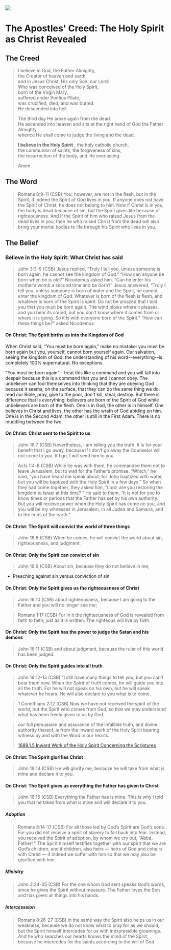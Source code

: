 <img class="intro-right" src="/images/art-apostles-creed.png">

# The Apostles' Creed: The Holy Spirit as Christ Revealed

## The Creed

>I believe in God, the Father Almighty,  
>the Creator of heaven and earth,  
>and in Jesus Christ, His only Son, our Lord:  
>Who was conceived of the Holy Spirit,  
>born of the Virgin Mary,  
>suffered under Pontius Pilate,  
>was crucified, died, and was buried.  
>He descended into hell.  
>  
>The third day He arose again from the dead.  
>He ascended into heaven and sits at the right hand of God the Father Almighty,  
>whence He shall come to judge the living and the dead.  
>  
><bgy> **I believe in the Holy Spirit** </bgy>, the holy catholic church,  
>the communion of saints, the forgiveness of sins,  
>the resurrection of the body, and life everlasting.  
>  
>Amen.

## The Word

>Romans 8:9-11 (CSB) You, however, are not in the flesh, but in the Spirit, if indeed the Spirit of God lives in you. If anyone does not have the Spirit of Christ, he does not belong to him. Now if Christ is in you, the body is dead because of sin, but the Spirit gives life because of righteousness. And if the Spirit of him who raised Jesus from the dead lives in you, then he who raised Christ from the dead will also bring your mortal bodies to life through his Spirit who lives in you.

## The Belief

### Believe in the Holy Spirit: What Christ has said

>John 3:3–9 (CSB) Jesus replied, “Truly I tell you, unless someone is born again, he cannot see the kingdom of God.” “How can anyone be born when he is old?” Nicodemus asked him. “Can he enter his mother’s womb a second time and be born?” Jesus answered, “Truly I tell you, unless someone is born of water and the Spirit, he cannot enter the kingdom of God. Whatever is born of the flesh is flesh, and whatever is born of the Spirit is spirit. Do not be amazed that I told you that you must be born again. The wind blows where it pleases, and you hear its sound, but you don’t know where it comes from or where it is going. So it is with everyone born of the Spirit.” “How can these things be?” asked Nicodemus.

#### On Christ: The Spirit births us into the Kingdom of God

When Christ said, "You must be born again," make no mistake: you must be born again but you, yourself, cannot born yourself again. Our salvation, seeing the kingdom of God, the understanding of his word--everything--is completely 100% supernatural. No exceptions.

"You must be born again" - treat this like a command and you will fall into despair because this is a command that you and I cannot obey. The unbeliever can fool themselves into thinking that they are obeying God because it seems, on the surface, that they can do the same thing we do: read our Bible, pray, give to the poor, don't kill, steal, destroy. But there is difference that is everything: believers are born of the Spirit of God while unbelievers are born of the flesh. One is in God, the other is in himself. One believes in Christ and lives, the other has the wrath of God abiding on him. One is in the Second Adam; the other is still in the First Adam. There is no muddling between the two.

#### On Christ: Christ sent to the Spirit to us

>John 16:7 (CSB) Nevertheless, I am telling you the truth. It is for your benefit that I go away, because if I don’t go away the Counselor will not come to you. If I go, I will send him to you. 

>Acts 1:4-8 (CSB) While he was with them, he commanded them not to leave Jerusalem, but to wait for the Father’s promise. “Which,” he said, “you have heard me speak about; for John baptized with water, but you will be baptized with the Holy Spirit in a few days.” So when they had come together, they asked him, “Lord, are you restoring the kingdom to Israel at this time? ” He said to them, “It is not for you to know times or periods that the Father has set by his own authority. But you will receive power when the Holy Spirit has come on you, and you will be my witnesses in Jerusalem, in all Judea and Samaria, and to the ends of the earth.”

#### On Christ: The Spirit will convict the world of three things

>John 16:8 (CSB) When he comes, he will convict the world about sin, righteousness, and judgment: 

#### On Christ: Only the Spirit can convict of sin

>John 16:9 (CSB) About sin, because they do not believe in me; 

- Preaching against sin versus conviction of sin 

#### On Christ: Only the Spirit gives us the righteousness of Christ

>John 16:10 (CSB) about righteousness, because I am going to the Father and you will no longer see me;

>Romans 1:17 (CSB) For in it the righteousness of God is revealed from faith to faith, just as it is written: The righteous will live by faith.

#### On Christ: Only the Spirit has the power to judge the Satan and his demons

>John 16:11 (CSB) and about judgment, because the ruler of this world has been judged. 

#### On Christ: Only the Spirit guides into all truth

>John 16:12-13 (CSB) “I still have many things to tell you, but you can’t bear them now. When the Spirit of truth comes, he will guide you into all the truth. For he will not speak on his own, but he will speak whatever he hears. He will also declare to you what is to come. 

>1 Corinthians 2:12 (CSB) Now we have not received the spirit of the world, but the Spirit who comes from God, so that we may understand what has been freely given to us by God.

>our full persuasion and assurance of the infallible truth, and divine authority thereof, is from the inward work of the Holy Spirit bearing witness by and with the Word in our hearts.
>
>[1689.1.5 Inward Work of the Holy Spirit Concerning the Scriptures](https://theologic.us/posts/confession-1689/1689-1-5-the-inward-work-of-holy-spirit-concerning-scripture/)

#### On Christ: The Spirit glorifies Christ

>John 16:14 (CSB) He will glorify me, because he will take from what is mine and declare it to you. 

#### On Christ: The Spirit gives us everything the Father has given to Christ

>John 16:15 (CSB) Everything the Father has is mine. This is why I told you that he takes from what is mine and will declare it to you.

##### Adoption

>Romans 8:14-17 (CSB) For all those led by God’s Spirit are God’s sons. For you did not receive a spirit of slavery to fall back into fear. Instead, you received the Spirit of adoption, by whom we cry out, “Abba, Father! ” The Spirit himself testifies together with our spirit that we are God’s children, and if children, also heirs — heirs of God and coheirs with Christ — if indeed we suffer with him so that we may also be glorified with him.

##### Ministry

>John 3:34-35 (CSB) For the one whom God sent speaks God’s words, since he gives the Spirit without measure. The Father loves the Son and has given all things into his hands.

##### Intercesssion

>Romans 8:26-27 (CSB) In the same way the Spirit also helps us in our weakness, because we do not know what to pray for as we should, but the Spirit himself intercedes for us with inexpressible groanings. And he who searches our hearts knows the mind of the Spirit, because he intercedes for the saints according to the will of God.

